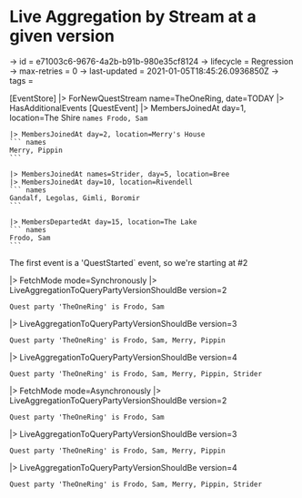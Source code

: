 # Live Aggregation by Stream at a given version

-> id = e71003c6-9676-4a2b-b91b-980e35cf8124
-> lifecycle = Regression
-> max-retries = 0
-> last-updated = 2021-01-05T18:45:26.0936850Z
-> tags = 

[EventStore]
|> ForNewQuestStream name=TheOneRing, date=TODAY
|> HasAdditionalEvents
    [QuestEvent]
    |> MembersJoinedAt day=1, location=The Shire
    ``` names
    Frodo, Sam
    ```

    |> MembersJoinedAt day=2, location=Merry's House
    ``` names
    Merry, Pippin
    ```

    |> MembersJoinedAt names=Strider, day=5, location=Bree
    |> MembersJoinedAt day=10, location=Rivendell
    ``` names
    Gandalf, Legolas, Gimli, Boromir
    ```

    |> MembersDepartedAt day=15, location=The Lake
    ``` names
    Frodo, Sam
    ```



The first event is a 'QuestStarted` event, so we're starting at #2

|> FetchMode mode=Synchronously
|> LiveAggregationToQueryPartyVersionShouldBe version=2
``` returnValue
Quest party 'TheOneRing' is Frodo, Sam
```

|> LiveAggregationToQueryPartyVersionShouldBe version=3
``` returnValue
Quest party 'TheOneRing' is Frodo, Sam, Merry, Pippin
```

|> LiveAggregationToQueryPartyVersionShouldBe version=4
``` returnValue
Quest party 'TheOneRing' is Frodo, Sam, Merry, Pippin, Strider
```

|> FetchMode mode=Asynchronously
|> LiveAggregationToQueryPartyVersionShouldBe version=2
``` returnValue
Quest party 'TheOneRing' is Frodo, Sam
```

|> LiveAggregationToQueryPartyVersionShouldBe version=3
``` returnValue
Quest party 'TheOneRing' is Frodo, Sam, Merry, Pippin
```

|> LiveAggregationToQueryPartyVersionShouldBe version=4
``` returnValue
Quest party 'TheOneRing' is Frodo, Sam, Merry, Pippin, Strider
```

~~~
